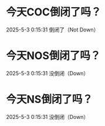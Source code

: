 # 今天COC倒闭了吗？

2025-5-3 0:15:31 倒闭了（Not Down）

# 今天NOS倒闭了吗？

2025-5-3 0:15:31 没倒闭（Down）

# 今天NS倒闭了吗？

2025-5-3 0:15:31 没倒闭（Down）

